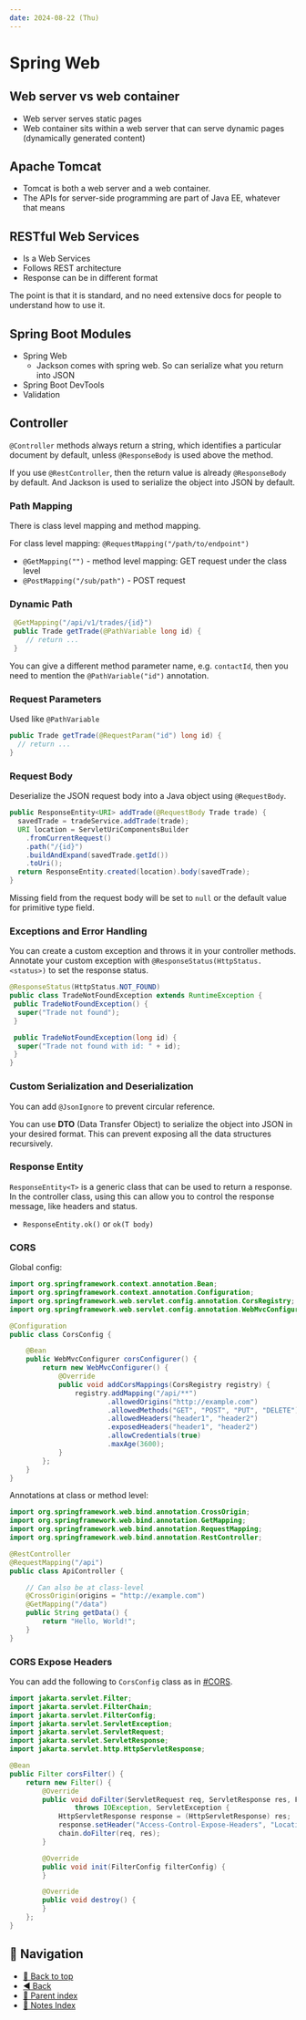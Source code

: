 ```yaml
---
date: 2024-08-22 (Thu)
---
```


# Spring Web

## Web server vs web container

- Web server serves static pages
- Web container sits within a web server that can serve dynamic pages
  (dynamically generated content)

## Apache Tomcat

- Tomcat is both a web server and a web container.
- The APIs for server-side programming are part of Java EE, whatever that means

## RESTful Web Services

- Is a Web Services
- Follows REST architecture
- Response can be in different format

The point is that it is standard, and no need extensive docs for people to
understand how to use it.

## Spring Boot Modules

- Spring Web
  - Jackson comes with spring web. So can serialize what you return into JSON
- Spring Boot DevTools
- Validation

## Controller

`@Controller` methods always return a string, which identifies a particular
document by default, unless `@ResponseBody` is used above the method.

If you use `@RestController`, then the return value is already `@ResponseBody`
by default. And Jackson is used to serialize the object into JSON by default.

### Path Mapping

There is class level mapping and method mapping.

For class level mapping: `@RequestMapping("/path/to/endpoint")`

- `@GetMapping("")` - method level mapping: GET request under the class level
- `@PostMapping("/sub/path")` - POST request

### Dynamic Path

```java
 @GetMapping("/api/v1/trades/{id}")
 public Trade getTrade(@PathVariable long id) {
    // return ...
 }
```

You can give a different method parameter name, e.g. `contactId`, then you need
to mention the `@PathVariable("id")` annotation.

### Request Parameters

Used like `@PathVariable`

```java
public Trade getTrade(@RequestParam("id") long id) {
  // return ...
}
```

### Request Body

Deserialize the JSON request body into a Java object using `@RequestBody`.

```java
public ResponseEntity<URI> addTrade(@RequestBody Trade trade) {
  savedTrade = tradeService.addTrade(trade);
  URI location = ServletUriComponentsBuilder
    .fromCurrentRequest()
    .path("/{id}")
    .buildAndExpand(savedTrade.getId())
    .toUri();
  return ResponseEntity.created(location).body(savedTrade);
}
```

Missing field from the request body will be set to `null` or the default value
for primitive type field.

### Exceptions and Error Handling

You can create a custom exception and throws it in your controller methods.
Annotate your custom exception with `@ResponseStatus(HttpStatus.<status>)` to
set the response status.

```java
@ResponseStatus(HttpStatus.NOT_FOUND)
public class TradeNotFoundException extends RuntimeException {
 public TradeNotFoundException() {
  super("Trade not found");
 }

 public TradeNotFoundException(long id) {
  super("Trade not found with id: " + id);
 }
}
```

### Custom Serialization and Deserialization

You can add `@JsonIgnore` to prevent circular reference.

You can use **DTO** (Data Transfer Object) to serialize the object into JSON in
your desired format. This can prevent exposing all the data structures
recursively.

### Response Entity

`ResponseEntity<T>` is a generic class that can be used to return a response. In
the controller class, using this can allow you to control the response message,
like headers and status.

- `ResponseEntity.ok()` or `ok(T body)`

### CORS

Global config:

```java
import org.springframework.context.annotation.Bean;
import org.springframework.context.annotation.Configuration;
import org.springframework.web.servlet.config.annotation.CorsRegistry;
import org.springframework.web.servlet.config.annotation.WebMvcConfigurer;

@Configuration
public class CorsConfig {

    @Bean
    public WebMvcConfigurer corsConfigurer() {
        return new WebMvcConfigurer() {
            @Override
            public void addCorsMappings(CorsRegistry registry) {
                registry.addMapping("/api/**")
                        .allowedOrigins("http://example.com")
                        .allowedMethods("GET", "POST", "PUT", "DELETE")
                        .allowedHeaders("header1", "header2")
                        .exposedHeaders("header1", "header2")
                        .allowCredentials(true)
                        .maxAge(3600);
            }
        };
    }
}
```

Annotations at class or method level:

```java
import org.springframework.web.bind.annotation.CrossOrigin;
import org.springframework.web.bind.annotation.GetMapping;
import org.springframework.web.bind.annotation.RequestMapping;
import org.springframework.web.bind.annotation.RestController;

@RestController
@RequestMapping("/api")
public class ApiController {

    // Can also be at class-level
    @CrossOrigin(origins = "http://example.com")
    @GetMapping("/data")
    public String getData() {
        return "Hello, World!";
    }
}
```

### CORS Expose Headers

You can add the following to `CorsConfig` class as in [#CORS](#cors).

```java
import jakarta.servlet.Filter;
import jakarta.servlet.FilterChain;
import jakarta.servlet.FilterConfig;
import jakarta.servlet.ServletException;
import jakarta.servlet.ServletRequest;
import jakarta.servlet.ServletResponse;
import jakarta.servlet.http.HttpServletResponse;

@Bean
public Filter corsFilter() {
    return new Filter() {
        @Override
        public void doFilter(ServletRequest req, ServletResponse res, FilterChain chain)
                throws IOException, ServletException {
            HttpServletResponse response = (HttpServletResponse) res;
            response.setHeader("Access-Control-Expose-Headers", "Location");
            chain.doFilter(req, res);
        }

        @Override
        public void init(FilterConfig filterConfig) {
        }

        @Override
        public void destroy() {
        }
    };
}
```

## 🧭 Navigation

- [🔼 Back to top](#spring-web)
- [◀️ Back](spring.md)
- [🔖 Parent index](../index.md)
- [📑 Notes Index](../../../index.md)
